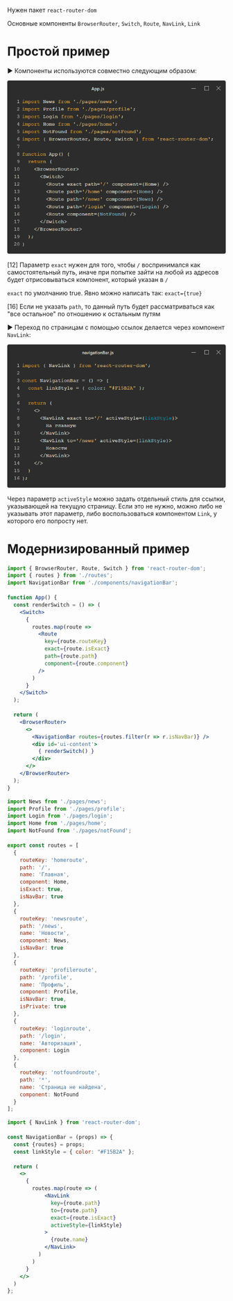 Нужен пакет `react-router-dom`

Основные компоненты `BrowserRouter`, `Switch`, `Route`, `NavLink`, `Link `



# Простой пример

► Компоненты используются совместно следующим образом:

![codeimg-twitter-instream-image(1)](img/codeimg-twitter-instream-image(1).jpeg)

[12] Параметр `exact` нужен для того, чтобы `/` воспринимался как самостоятельный путь, иначе при попытке зайти на любой из адресов будет отрисовываться компонент, который указан в `/`

`exact` по умолчанию true. Явно можно написать так: `exact={true}`

[16] Если не указать `path`, то данный путь будет рассматриваться как "все остальное" по отношению к остальным путям

► Переход по страницам с помощью ссылок делается через компонент `NavLink`:

![codeimg-twitter-instream-image(2)](img/codeimg-twitter-instream-image(2).jpeg)

Через параметр `activeStyle` можно задать отдельный стиль для ссылки, указывающей на текущую страницу. Если это не нужно, можно либо не указывать этот параметр, либо воспользоваться компонентом `Link`, у которого его попросту нет.



# Модернизированный пример



```jsx
import { BrowserRouter, Route, Switch } from 'react-router-dom';
import { routes } from './routes';
import NavigationBar from './components/navigationBar';

function App() {
  const renderSwitch = () => (
    <Switch>
      {
        routes.map(route =>
          <Route
            key={route.routeKey}
            exact={route.isExact}
            path={route.path}
            component={route.component}
          />
        )
      }
    </Switch>
  );

  return (
    <BrowserRouter>
      <>
        <NavigationBar routes={routes.filter(r => r.isNavBar)} />
        <div id='ui-content'>
          { renderSwitch() }
        </div>
      </>
    </BrowserRouter>
  );
}
```



```javascript
import News from './pages/news';
import Profile from './pages/profile';
import Login from './pages/login';
import Home from './pages/home';
import NotFound from './pages/notFound';

export const routes = [
  {
    routeKey: 'homeroute',
    path: '/',
    name: 'Главная',
    component: Home,
    isExact: true,
    isNavBar: true
  },
  {
    routeKey: 'newsroute',
    path: '/news',
    name: 'Новости',
    component: News,
    isNavBar: true
  },
  {
    routeKey: 'profileroute',
    path: '/profile',
    name: 'Профиль',
    component: Profile,
    isNavBar: true,
    isPrivate: true
  },
  {
    routeKey: 'loginroute',
    path: '/login',
    name: 'Авторизация',
    component: Login
  },
  {
    routeKey: 'notfoundroute',
    path: '*',
    name: 'Страница не найдена',
    component: NotFound
  }
];
```



```jsx
import { NavLink } from 'react-router-dom';

const NavigationBar = (props) => {
  const {routes} = props;
  const linkStyle = { color: "#F15B2A" };

  return (
    <>
      {
        routes.map(route => (
            <NavLink
              key={route.path}
              to={route.path}
              exact={route.isExact}
              activeStyle={linkStyle}
            >
              {route.name}
            </NavLink>
          )
        )
      }
    </>
  )
};
```

